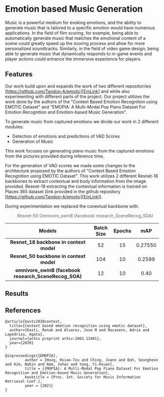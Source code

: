 # Emotion based Music Generation
Music is a powerful medium for evoking emotions, and the ability to generate music that is tailored to a specific emotion would have numerous applications. In the field of film scoring, for example, being able to automatically generate music that matches the emotional content of a scene could greatly speed up the scoring process and allow for 
more personalized soundtracks. Similarly, in the field of video game design, being able to generate music that dynamically responds to in-game events and player actions could enhance the immersive experience for players.


## Features

Our work build upon and expands the work of two different repositorries [https://github.com/Tandon-A/emotic][EmLink] and  while also experimenting with different parts of the project. Our project utilizes the work done by the authors of the "Context Based Emotion Recognition using EMOTIC Dataset" and "EMOPIA: A Multi-Modal Pop Piano Dataset For Emotion Recognition and Emotion-based Music Generation". 

To generate music from captured emotions we divide our work in 2 different modules:

- Detection of emotions and predictions of VAD Scores 
- Generation of Music

This work focuses on generating piano music from the captured emotions from the pictures provided during inference time. 

For the generation of VAD scores we made some changes to the architecture proposed by the authors of "Context Based Emotion Recognition using EMOTIC Dataset". This work utilizes 2 different Resnet-18 backbones to extract contextual and body information from the image provided. Resnet-18 extracting the contextual information is trained on Places 365 dataset (link provided in the github repository [https://github.com/Tandon-A/emotic][EmLink]). 

During experimentation we replaced the conextual backbone with: 

> Resnet-50 
> Omnivore_swinB (facebook research_SceneRecog_SOA)

| Models    | Batch Size |Epochs|mAP |
| :-----------: | :-----------: | :-----------: |:-----------: |
| **Resnet_18 backbone in context model**   | 52       |15 |0.27550 |
| **Resnet_50 backbone in context model**    | 104       |10 |0.2599 |
| **omnivore_swinB (facebook research_SceneRecog_SOA)**   | 12      |10|0.40|


## Results 

## References
```
@article{kosti2020context,
  title={Context based emotion recognition using emotic dataset},
  author={Kosti, Ronak and Alvarez, Jose M and Recasens, Adria and Lapedriza, Agata},
  journal={arXiv preprint arXiv:2003.13401},
  year={2020}
}
```

```
@inproceedings{{EMOPIA},
         author = {Hung, Hsiao-Tzu and Ching, Joann and Doh, Seungheon and Kim, Nabin and Nam, Juhan and Yang, Yi-Hsuan},
         title = {{MOPIA}: A Multi-Modal Pop Piano Dataset For Emotion Recognition and Emotion-based Music Generation},
         booktitle = {Proc. Int. Society for Music Information Retrieval Conf.},
         year = {2021}
}
```




